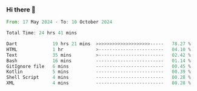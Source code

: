 ### Hi there 👋

<!--START_SECTION:waka-->

```rust
From: 17 May 2024 - To: 10 October 2024

Total Time: 24 hrs 41 mins

Dart             19 hrs 21 mins  >>>>>>>>>>>>>>>>>>>>-----   78.27 %
HTML             1 hr            >------------------------   04.10 %
Text             35 mins         >------------------------   02.42 %
Bash             16 mins         -------------------------   01.14 %
GitIgnore file   6 mins          -------------------------   00.45 %
Kotlin           5 mins          -------------------------   00.39 %
Shell Script     4 mins          -------------------------   00.28 %
XML              4 mins          -------------------------   00.28 %
```

<!--END_SECTION:waka-->

<!--
**simonyathi1/simonyathi1** is a ✨ _special_ ✨ repository because its `README.md` (this file) appears on your GitHub profile.

Here are some ideas to get you started:

- 🔭 I’m currently working on ...
- 🌱 I’m currently learning ...
- 👯 I’m looking to collaborate on ...
- 🤔 I’m looking for help with ...
- 💬 Ask me about ...
- 📫 How to reach me: ...
- 😄 Pronouns: ...
- ⚡ Fun fact: ...
-->


